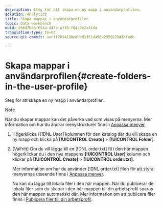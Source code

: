 ```yaml
---
description: Steg för att skapa en ny mapp i användarprofilen.
solution: Analytics
title: Skapa mappar i användarprofilen
topic: Data workbench
uuid: d66d7b86-694a-447c-a3f0-f64c7e2a41da
translation-type: tm+mt
source-git-commit: aec1f7b14198cdde91f61d490a235022943bfedb

---
```



# Skapa mappar i användarprofilen{#create-folders-in-the-user-profile}

Steg för att skapa en ny mapp i användarprofilen.

>[!NOTE]
>
>När du skapar mappar kan det påverka vad som visas på menyerna. Mer information om hur du ändrar menystrukturer finns i [Anpassa menyer](../../../../home/c-get-started/c-intf-anlys-ftrs/c-ctm-menus/c-ctm-menus.md#concept-93d4c09cb7f34cd293b7b64fba1cf894).

1. Högerklicka i [!DNL User] kolumnen för den katalog där du vill skapa en ny mapp och klicka på **[!UICONTROL Create]** > **[!UICONTROL Folder]**.
1. (Valfritt) Om du vill lägga till en [!DNL order.txt] fil i den här mappen högerklickar du i den nya mappens **[!UICONTROL User]** kolumn och klickar på **[!UICONTROL Create]** > **[!UICONTROL order.txt]**.

   Mer information om hur du använder [!DNL order.txt] filen för att styra menyernas utseende finns i [Anpassa menyer](../../../../home/c-get-started/c-intf-anlys-ftrs/c-ctm-menus/c-ctm-menus.md#concept-93d4c09cb7f34cd293b7b64fba1cf894).

   Nu kan du lägga till lokala filer i den här mappen. När du publicerar de lokala filer som du skapar i den här mappen till din arbetsprofil sparas den här mappen automatiskt där. Mer information om att publicera filer finns i [Publicera filer till din arbetsprofil](../../../../home/c-get-started/c-admin-intrf/c-prof-mgr/t-pub-files-wkg-prof.md#task-a0106e010c834d16bd60eef4721b6af9).

